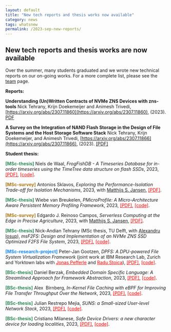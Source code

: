 ```yaml
---
layout: default
title: "New tech reports and thesis works now available"
category: news
tags: whatsnew
permalink: /2023-sep-new-reports/
---
```

## New tech reports and thesis works are now available 

Over the summer, many students graduated and we wrote new technical reports on our on-going works. For a more complete list, please see the [team](/team) page.

**Reports:** 

**Understanding (Un)Written Contracts of NVMe ZNS Devices with zns-tools** Nick Tehrany, Krijn Doekemeijer and Animesh Trivedi, [https://arxiv.org/abs/2307.11860](https://arxiv.org/abs/2307.11860), (2023). [PDF](https://arxiv.org/pdf/2307.11860.pdf)

**A Survey on the Integration of NAND Flash Storage in the Design of File Systems and the Host Storage Software Stack** Nick Tehrany, Krijn Doekemeijer, and Animesh Trivedi, [https://arxiv.org/abs/2307.11866](https://arxiv.org/abs/2307.11866), (2023). [[PDF]](https://arxiv.org/pdf/2307.11866.pdf)


**Student thesis:** 

<span style="color:#2E8B57;font-weight:bold">[MSc-thesis]</span> Niels de Waal, *FrogFishDB - A Timeseries Database for in-order timeseries using the TimeTree data structure on flash SSDs*, 2023, <a href="https://drive.google.com/file/d/1qTsKCFDGaiKhahbRCRNjDfXGN3_faBjd/view?usp=drive_link" target="_blank" rel="noopener noreferrer" style="color:red;">[PDF]</a>, <a href="https://github.com/NielsdeWaal/Thesis" target="_blank" rel="noopener noreferrer" style="color:red;">[code]</a>. 
  

<span style="color:#AF7817;font-weight:bold">[MSc-survey]</span> Antonios Sklavos, *Exploring the Performance-Isolation Trade-off for Isolation Mechanisms*, 2023, with [Matthijs S. Jansen](https://atlarge-research.com/mjansen/), <a href="https://drive.google.com/file/d/1-lXmV9NktaLEKxtRSvyXJ3XjtDfmx0pR/view?usp=drive_link" target="_blank" rel="noopener noreferrer" style="color:red;">[PDF]</a>.


<span style="color:#2E8B57;font-weight:bold">[MSc-thesis]</span> Wiebe van Breukelen, *PMicroProfile: A Micro-Architecture Aware Persistent Memory Profiling Framework*, 2023, <a href="https://drive.google.com/file/d/1qTAN-DAV0TwI09kI76RcMk90_iRDW9Qm/view?usp=drive_link" target="_blank" rel="noopener noreferrer" style="color:red;">[PDF]</a>, <a href="https://github.com/stonet-research/PMicroProfile" target="_blank" rel="noopener noreferrer" style="color:red;">[code]</a>. 


<span style="color:#AF7817;font-weight:bold">[MSc-survey]</span> Edgardo J. Reinoso Campos, *Serverless Computing at the Edge in Precise Agriculture*, 2023, with [Matthijs S. Jansen](https://atlarge-research.com/mjansen/), <a href="https://drive.google.com/file/d/1-lXmV9NktaLEKxtRSvyXJ3XjtDfmx0pR/view?usp=drive_link" target="_blank" rel="noopener noreferrer" style="color:red;">[PDF]</a>.


<span style="color:#2E8B57;font-weight:bold">[MSc-thesis]</span> Nick-Andian Tehrany (MSc thesis, TU Delft, with [Alexandru Iosup](https://atlarge-research.com/aiosup/)), *msF2FS: Design and Implementation of an NVMe ZNS SSD Optimized F2FS File System*, 2023, <a href="https://drive.google.com/file/d/11Y6YF-kbOUHZA6xo-U2A5J9dNmaOZW04/view?usp=share_link" target="_blank" rel="noopener noreferrer" style="color:red;">[PDF]</a>, <a href="https://github.com/nicktehrany/msF2FS" target="_blank" rel="noopener noreferrer" style="color:red;">[code]</a>. 
 

<span style="color:#1589FF;font-weight:bold">[MSc-research-project]</span> Peter-Jan Gootzen, *DPFS: A DPU-powered File System Virtualization Framework* (joint work at IBM Research Lab, Zurich and Yorktown labs with <a href="https://www.linkedin.com/in/jonas-pfefferle-59330681" target="_blank" rel="noopener noreferrer" style="color:red;">Jonas Pefferle</a> and <a href="https://researcher.watson.ibm.com/researcher/view.php?person=zurich-RST" target="_blank" rel="noopener noreferrer" style="color:red;">Radu Stoica</a>), <a href="https://drive.google.com/file/d/16rx9HrejpKWqvYYcjXn077bAZ5r7GPy_/view?usp=drive_link" target="_blank" rel="noopener noreferrer" style="color:red;">[PDF]</a>, <a href="https://github.com/IBM/DPFS" target="_blank" rel="noopener noreferrer" style="color:red;">[code]</a>. 

<span style="color:#2E8B57;font-weight:bold">[BSc-thesis]</span> Daniel Berzak, *Embedded Domain Specific Language: A Streamlined Approach for Framework Abstraction*, 2023, <a href="https://drive.google.com/file/d/1tnDLxTvbEMeHUm0hcUZrqbXPRq0QxURJ/view?usp=drive_link" target="_blank" rel="noopener noreferrer" style="color:red;">[PDF]</a>, <a href="https://github.com/atlarge-research/continuum" target="_blank" rel="noopener noreferrer" style="color:red;">[code]</a>.


<span style="color:#2E8B57;font-weight:bold">[BSc-thesis]</span> Alex  Birnberg, *In-Kernel File Caching with eBPF for Improving File Transfer Throughput Over the Network*, 2023, <a href="https://drive.google.com/file/d/1GQ-WoEb0H49Div_Hzqsgeb3VcnpCkY60/view?usp=drive_link" target="_blank" rel="noopener noreferrer" style="color:red;">[PDF]</a>, <a href="https://github.com/birnbergalex/Bachelor-Thesis" target="_blank" rel="noopener noreferrer" style="color:red;">[code]</a>.

<span style="color:#2E8B57;font-weight:bold">[BSc-thesis]</span> Julian Restrepo Mejia, *SUNS: a Small-sized User-level Network Stack*, 2023, <a href="https://drive.google.com/file/d/1i76OB-k51yNUi6cXv4oFXStvU-tOp2xh/view?usp=drive_link" target="_blank" rel="noopener noreferrer" style="color:red;">[PDF]</a>, <a href="https://github.com/julre99/anp" target="_blank" rel="noopener noreferrer" style="color:red;">[code]</a>.


<span style="color:#2E8B57;font-weight:bold">[BSc-thesis]</span> Cristiano Milanese, *Safe Device Drivers: a new character device for loading localities*, 2023, <a href="https://drive.google.com/file/d/1yklW4euw9sqB_JcIzrdPR299MKe0shyW/view?usp=drive_link" target="_blank" rel="noopener noreferrer" style="color:red;">[PDF]</a>, <a href="https://github.com/CriMilanese/scull_device_driver" target="_blank" rel="noopener noreferrer" style="color:red;">[code]</a>.
